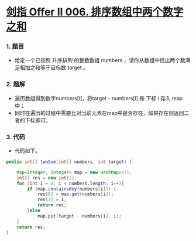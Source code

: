 # [剑指 Offer II 006. 排序数组中两个数字之和](https://leetcode.cn/problems/kLl5u1/)

### 1. 题目

- 给定一个已按照 升序排列  的整数数组 numbers ，请你从数组中找出两个数满足相加之和等于目标数 target 。




### 2. 题解

- 遍历数组得到数字numbers[i]，将target - numbers[i] 和 下标 i 存入 map 中；
- 同时在遍历的过程中需要比对当前元素在map中是否存在，如果存在则返回二者的下标即可。



### 3. 代码

- 代码如下。

```java
public int[] twoSum(int[] numbers, int target) {

    Map<Integer, Integer> map = new HashMap<>();
    int[] res = new int[2];
    for (int i = 0; i < numbers.length; i++){
        if (map.containsKey(numbers[i])) {
            res[0] = map.get(numbers[i]);
            res[1] = i;
            return res;
        }else
            map.put(target - numbers[i], i);
    }
    return res;
}
```



